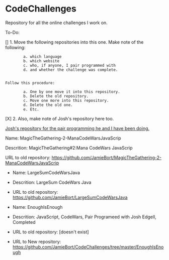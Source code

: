 # CodeChallenges
Repository for all the online challenges I work on.

To-Do:

[] 1.
    Move the following repositories into this one. Make note of the following:

            a. which language
            b. which website
            c. who, if anyone, I pair programmed with
            d. and whether the challenge was complete.


    Follow this procedure:

            a. One by one move it into this repository.
            b. Delete the old repository.
            c. Move one more into this repository.
            d. Delete the old one. 
            e. Etc.

[X] 2. Also, make note of Josh's repository here too.

[Josh's repository for the pair programming he and I have been doing.](https://github.com/JoshEdgell/pairprogramming)

Name: MagicTheGathering-2-ManaCodeWarsJavaScrip

Descrition: MagicTheGathering#2:Mana CodeWars JavaScrip

URL to old repository: https://github.com/JamieBort/MagicTheGathering-2-ManaCodeWarsJavaScrip


* Name: LargeSumCodeWarsJava
* Descrition: LargeSum CodeWars Java
* URL to old repository: https://github.com/JamieBort/LargeSumCodeWarsJava

* Name: EnoughIsEnough
* Descrition: JavaScript, CodeWars, Pair Programeed with Josh Edgell, Completed
* URL to old repository: [doesn't exist]
* URL to New repository: https://github.com/JamieBort/CodeChallenges/tree/master/EnoughIsEnough
